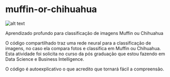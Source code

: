 # muffin-or-chihuahua
![alt text](https://i.postimg.cc/2SXNWP7f/muffin-meme2.jpg) 

Aprendizado profundo para classificação de imagens Muffin ou Chihuahua 

O código compartilhado traz uma rede neural para a classificação de imagens, no caso ela compara fotos e classifica em Muffin ou Chihuahua. Esta atividade foi solicita no curso da pós graduação que estou fazendo em Data Science e Business Intelligence.

O código é autoexplicativo o que acredito que tornará fácil a compreensão.       
